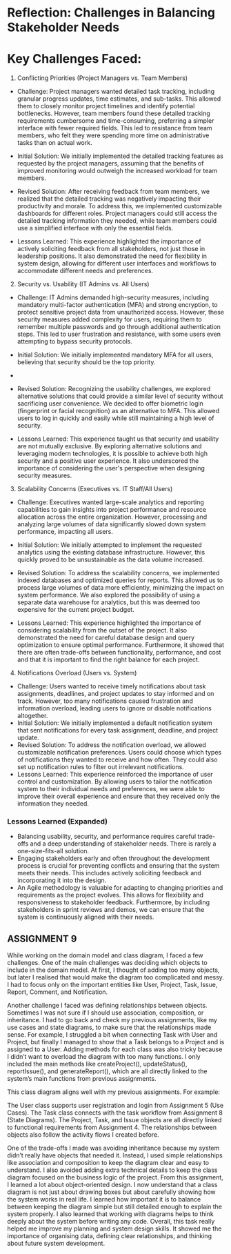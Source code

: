 # Reflection: Challenges in Balancing Stakeholder Needs

# Key Challenges Faced:

1. Conflicting Priorities (Project Managers vs. Team Members)

- Challenge: Project managers wanted detailed task tracking, including granular progress updates, time estimates, and sub-tasks. This allowed them to closely monitor project timelines and identify potential bottlenecks. However, team members found these detailed tracking requirements cumbersome and time-consuming, preferring a simpler interface with fewer required fields. This led to resistance from team members, who felt they were spending more time on administrative tasks than on actual work.
  
- Initial Solution: We initially implemented the detailed tracking features as requested by the project managers, assuming that the benefits of improved monitoring would outweigh the increased workload for team members.
  
-  Revised Solution:  After receiving feedback from team members, we realized that the detailed tracking was negatively impacting their productivity and morale. To address this, we implemented customizable dashboards for different roles. Project managers could still access the detailed tracking information they needed, while team members could use a simplified interface with only the essential fields.
  
-   Lessons Learned: This experience highlighted the importance of actively soliciting feedback from all stakeholders, not just those in leadership positions. It also demonstrated the need for flexibility in system design, allowing for different user interfaces and workflows to accommodate different needs and preferences.

2. Security vs. Usability (IT Admins vs. All Users)

- Challenge: IT Admins demanded high-security measures, including mandatory multi-factor authentication (MFA) and strong encryption, to protect sensitive project data from unauthorized access. However, these security measures added complexity for users, requiring them to remember multiple passwords and go through additional authentication steps. This led to user frustration and resistance, with some users even attempting to bypass security protocols.
  
-   Initial Solution: We initially implemented mandatory MFA for all users, believing that security should be the top priority.
- 
-  Revised Solution: Recognizing the usability challenges, we explored alternative solutions that could provide a similar level of security without sacrificing user convenience. We decided to offer biometric login (fingerprint or facial recognition) as an alternative to MFA. This allowed users to log in quickly and easily while still maintaining a high level of security.
  
  -  Lessons Learned: This experience taught us that security and usability are not mutually exclusive. By exploring alternative solutions and leveraging modern technologies, it is possible to achieve both high security and a positive user experience. It also underscored the importance of considering the user's perspective when designing security measures.

3. Scalability Concerns (Executives vs. IT Staff/All Users)

- Challenge: Executives wanted large-scale analytics and reporting capabilities to gain insights into project performance and resource allocation across the entire organization. However, processing and analyzing large volumes of data significantly slowed down system performance, impacting all users.
  
-   Initial Solution: We initially attempted to implement the requested analytics using the existing database infrastructure. However, this quickly proved to be unsustainable as the data volume increased.
  
-   Revised Solution: To address the scalability concerns, we implemented indexed databases and optimized queries for reports. This allowed us to process large volumes of data more efficiently, minimizing the impact on system performance. We also explored the possibility of using a separate data warehouse for analytics, but this was deemed too expensive for the current project budget.
  
-   Lessons Learned: This experience highlighted the importance of considering scalability from the outset of the project. It also demonstrated the need for careful database design and query optimization to ensure optimal performance. Furthermore, it showed that there are often trade-offs between functionality, performance, and cost and that it is important to find the right balance for each project.

4. Notifications Overload (Users vs. System)

-   Challenge: Users wanted to receive timely notifications about task assignments, deadlines, and project updates to stay informed and on track. However, too many notifications caused frustration and information overload, leading users to ignore or disable notifications altogether.
-  Initial Solution: We initially implemented a default notification system that sent notifications for every task assignment, deadline, and project update.
-  Revised Solution: To address the notification overload, we allowed customizable notification preferences. Users could choose which types of notifications they wanted to receive and how often. They could also set up notification rules to filter out irrelevant notifications.
-   Lessons Learned: This experience reinforced the importance of user control and customization. By allowing users to tailor the notification system to their individual needs and preferences, we were able to improve their overall experience and ensure that they received only the information they needed.

### Lessons Learned (Expanded)

- Balancing usability, security, and performance requires careful trade-offs and a deep understanding of stakeholder needs. There is rarely a one-size-fits-all solution.
-  Engaging stakeholders early and often throughout the development process is crucial for preventing conflicts and ensuring that the system meets their needs. This includes actively soliciting feedback and incorporating it into the design.
- An Agile methodology is valuable for adapting to changing priorities and requirements as the project evolves. This allows for flexibility and responsiveness to stakeholder feedback. Furthermore, by including stakeholders in sprint reviews and demos, we can ensure that the system is continuously aligned with their needs.




## ASSIGNMENT 9 ##
While working on the domain model and class diagram, I faced a few challenges. One of the main challenges was deciding which objects to include in the domain model. At first, I thought of adding too many objects, but later I realised that would make the diagram too complicated and messy. I had to focus only on the important entities like User, Project, Task, Issue, Report, Comment, and Notification.

Another challenge I faced was defining relationships between objects. Sometimes I was not sure if I should use association, composition, or inheritance. I had to go back and check my previous assignments, like my use cases and state diagrams, to make sure that the relationships made sense. For example, I struggled a bit when connecting Task with User and Project, but finally I managed to show that a Task belongs to a Project and is assigned to a User.
Adding methods for each class was also tricky because I didn’t want to overload the diagram with too many functions. I only included the main methods like createProject(), updateStatus(), reportIssue(), and generateReport(), which are all directly linked to the system’s main functions from previous assignments.

This class diagram aligns well with my previous assignments. For example:

The User class supports user registration and login from Assignment 5 (Use Cases).
The Task class connects with the task workflow from Assignment 8 (State Diagrams).
The Project, Task, and Issue objects are all directly linked to functional requirements from Assignment 4.
The relationships between objects also follow the activity flows I created before.

One of the trade-offs I made was avoiding inheritance because my system didn’t really have objects that needed it. Instead, I used simple relationships like association and composition to keep the diagram clear and easy to understand. I also avoided adding extra technical details to keep the class diagram focused on the business logic of the project.
From this assignment, I learned a lot about object-oriented design. I now understand that a class diagram is not just about drawing boxes but about carefully showing how the system works in real life. I learned how important it is to balance between keeping the diagram simple but still detailed enough to explain the system properly. I also learned that working with diagrams helps to think deeply about the system before writing any code. Overall, this task really helped me improve my planning and system design skills. It showed me the importance of organising data, defining clear relationships, and thinking about future system development.
